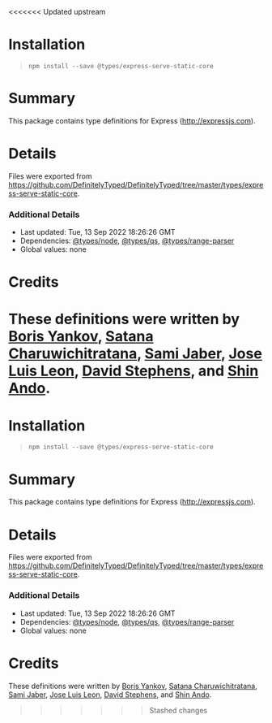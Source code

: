 <<<<<<< Updated upstream
# Installation
> `npm install --save @types/express-serve-static-core`

# Summary
This package contains type definitions for Express (http://expressjs.com).

# Details
Files were exported from https://github.com/DefinitelyTyped/DefinitelyTyped/tree/master/types/express-serve-static-core.

### Additional Details
 * Last updated: Tue, 13 Sep 2022 18:26:26 GMT
 * Dependencies: [@types/node](https://npmjs.com/package/@types/node), [@types/qs](https://npmjs.com/package/@types/qs), [@types/range-parser](https://npmjs.com/package/@types/range-parser)
 * Global values: none

# Credits
These definitions were written by [Boris Yankov](https://github.com/borisyankov), [Satana Charuwichitratana](https://github.com/micksatana), [Sami Jaber](https://github.com/samijaber), [Jose Luis Leon](https://github.com/JoseLion), [David Stephens](https://github.com/dwrss), and [Shin Ando](https://github.com/andoshin11).
=======
# Installation
> `npm install --save @types/express-serve-static-core`

# Summary
This package contains type definitions for Express (http://expressjs.com).

# Details
Files were exported from https://github.com/DefinitelyTyped/DefinitelyTyped/tree/master/types/express-serve-static-core.

### Additional Details
 * Last updated: Tue, 13 Sep 2022 18:26:26 GMT
 * Dependencies: [@types/node](https://npmjs.com/package/@types/node), [@types/qs](https://npmjs.com/package/@types/qs), [@types/range-parser](https://npmjs.com/package/@types/range-parser)
 * Global values: none

# Credits
These definitions were written by [Boris Yankov](https://github.com/borisyankov), [Satana Charuwichitratana](https://github.com/micksatana), [Sami Jaber](https://github.com/samijaber), [Jose Luis Leon](https://github.com/JoseLion), [David Stephens](https://github.com/dwrss), and [Shin Ando](https://github.com/andoshin11).
>>>>>>> Stashed changes
